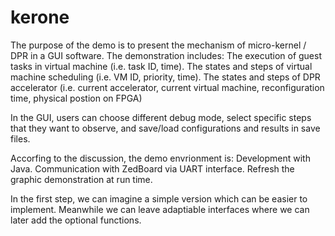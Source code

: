 # kerone
The purpose of the demo is to present the mechanism of micro-kernel / DPR in a GUI software. The demonstration includes:
  The execution of guest tasks in virtual machine (i.e. task ID, time).
  The states and steps of virtual machine scheduling (i.e. VM ID, priority, time).
  The states and steps of DPR accelerator (i.e. current accelerator, current virtual machine, reconfiguration time, physical postion on FPGA)

In the GUI, users can choose different debug mode, select specific steps that they want to observe, and save/load configurations and results in save files.

Accorfing to the discussion, the demo envrionment is:
  Development with Java.
  Communication with ZedBoard via UART interface.
  Refresh the graphic demonstration at run time.

In the first step, we can imagine a simple version which can be easier to implement. Meanwhile we can leave adaptiable interfaces where we can later add the optional functions.

